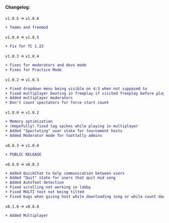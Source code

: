 #### Changelog:

`v1.0.5` -> `v1.0.6`
```diff
+ Teams and freemod
```

`v1.0.4` -> `v1.0.5`
```diff
+ Fix for TC 1.23
```

`v1.0.3` -> `v1.0.4`

```diff
+ Fixes for moderators and devs mode
+ Fixes for Practice Mode
```

`v1.0.2` -> `v1.0.3`

```diff
+ Fixed dropdown menu being visible on 4:3 when not supposed to
+ Fixed multiplayer booting in freeplay if visited freeplay before playing multi
+ Added multiplayer moderators
+ Don't count spectators for force start count
```

`v1.0.0` -> `v1.0.2`

```diff
+ Memory optimization
+ (Hopefully) fixed lag spikes while playing in multiplayer
+ Added "Spectating" user state for tournament hosts
+ Added Moderator mode for toottally admins
```

`v0.8.3` -> `v1.0.0`

```diff
+ PUBLIC RELEASE
```

`v0.8.0` -> `v0.8.3`

```diff
+ Added QuickChat to help communication between users
+ Added "Quit" state for users that quit mid song
+ Added AutoToot detection
+ Fixed scrolling not working in lobby
+ Fixed MULTI text not being tilted
+ Fixed bugs when giving host while downloading song or while count down timer was running
```

`v0.1.0` -> `v0.8.0`

```diff
+ Added Multiplayer
```

